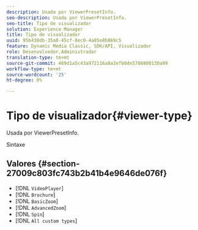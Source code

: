 ```yaml
---
description: Usada por ViewerPresetInfo.
seo-description: Usada por ViewerPresetInfo.
seo-title: Tipo de visualizador
solution: Experience Manager
title: Tipo de visualizador
uuid: 95b438db-35a8-45cf-8ec0-4a85e8b869c5
feature: Dynamic Media Classic, SDK/API, Visualizador
role: Desenvolvedor,Administrador
translation-type: tm+mt
source-git-commit: 469d1a5c43a972116a8a2efb0de5708800130a99
workflow-type: tm+mt
source-wordcount: '25'
ht-degree: 0%

---
```



# Tipo de visualizador{#viewer-type}

Usada por ViewerPresetInfo.

Sintaxe

## Valores {#section-27009c803fc743b2b41b4e9646de076f}

* [!DNL `VideoPlayer`]
* [!DNL `Brochure`]
* [!DNL `BasicZoom`]
* [!DNL `AdvancedZoom`]
* [!DNL `Spin`]
* [!DNL `All custom types`]

